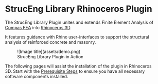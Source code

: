 # StrucEng Library Rhinoceros Plugin

The StrucEng Library Plugin unites and extends Finite Element Analysis of [Compas FEA](https://compas.dev/compas_fea/latest/) into [Rhinoceros 3D](https://www.rhino3d.com/).

It features guidance with Rhino user-interfaces to support the structural analysis of reinforced concrete and masonry.

<figure markdown>
  ![Image title](assets/demo.png)
  <figcaption>StrucEng Library Plugin in Action</figcaption>
</figure>

The following pages will assist the installation of the plugin in Rhinoceros 3D. Start with the [Prerequisite Steps](./getting_started.md)
to ensure you have all necessary software components installed.
